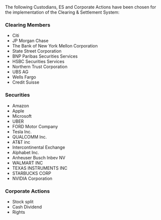 The following Custodians, ES and Corporate Actions have been chosen for the implementation of the Clearing & Settlement System:

### Clearing Members
  + Citi
  + JP Morgan Chase
  + The Bank of New York Mellon Corporation
  + State Street Corporation
  + BNP Paribas Securities Services
  + HSBC Securities Services
  + Northern Trust Corporation
  + UBS AG
  + Wells Fargo
  + Credit Suisse

### Securities
  + Amazon
  + Apple
  + Microsoft
  + UBER
  + FORD Motor Company
  + Tesla Inc.
  + QUALCOMM Inc. 
  + AT&T inc
  + Intercontinental Exchange
  + Alphabet Inc.
  + Anheuser Busch Inbev NV
  + WALMART INC
  + TEXAS INSTRUMENTS INC
  + STARBUCKS CORP
  + NVIDIA Corporation

### Corporate Actions
  + Stock split
  + Cash Dividend
  + Rights
